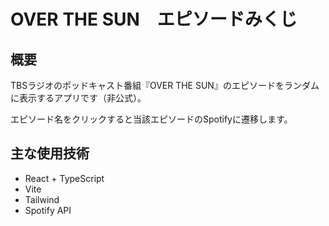 # OVER THE SUN　エピソードみくじ

## 概要

TBSラジオのポッドキャスト番組『OVER THE SUN』のエピソードをランダムに表示するアプリです（非公式）。

エピソード名をクリックすると当該エピソードのSpotifyに遷移します。

## 主な使用技術

- React + TypeScript
- Vite
- Tailwind
- Spotify API
